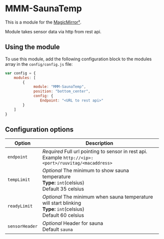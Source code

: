 # MMM-SaunaTemp

This is a module for the [MagicMirror²](https://github.com/MichMich/MagicMirror/).

Module takes sensor data via http from rest api.

## Using the module

To use this module, add the following configuration block to the modules array in the `config/config.js` file:
```js
var config = {
    modules: [
        {
             module: "MMM-SaunaTemp",
             position: "bottom_center",
             config: {
                Endpoint: "<URL to rest api>"
        }
    ]
}
```

## Configuration options

| Option           | Description
|----------------- |-----------
| `endpoint`        | *Required* Full url pointing to sensor in rest api. Example `http://<ip>:<port>/ruuvitag/<macaddress>`
| `tempLimit`        | *Optional* The minimum to show sauna temperature <br>**Type:** `int`(celsius) <br>Default 35 celsius
| `readyLimit`        | *Optional* The minimum when sauna temperature will start blinking <br>**Type:** `int`(celsius) <br>Default 60 celsius
| `sensorHeader`        | *Optional* Header for sauna <br>Default `sauna`
